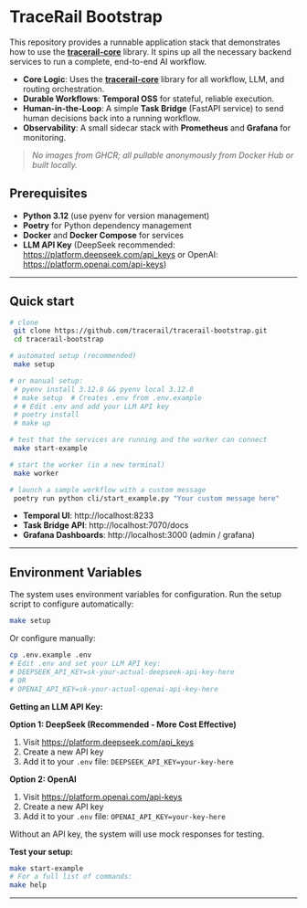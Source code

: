 # TraceRail Bootstrap

This repository provides a runnable application stack that demonstrates how to use the **[tracerail-core](https://github.com/tracerail/tracerail-core)** library. It spins up all the necessary backend services to run a complete, end-to-end AI workflow.

*   **Core Logic**: Uses the **[tracerail-core](https://github.com/tracerail/tracerail-core)** library for all workflow, LLM, and routing orchestration.
*   **Durable Workflows**: **Temporal OSS** for stateful, reliable execution.
*   **Human-in-the-Loop**: A simple **Task Bridge** (FastAPI service) to send human decisions back into a running workflow.
*   **Observability**: A small sidecar stack with **Prometheus** and **Grafana** for monitoring.

> _No images from GHCR; all pullable anonymously from Docker Hub or built locally._

## Prerequisites

- **Python 3.12** (use pyenv for version management)
- **Poetry** for Python dependency management
- **Docker** and **Docker Compose** for services
- **LLM API Key** (DeepSeek recommended: https://platform.deepseek.com/api_keys or OpenAI: https://platform.openai.com/api-keys)

---

## Quick start

```bash
# clone
 git clone https://github.com/tracerail/tracerail-bootstrap.git
 cd tracerail-bootstrap

# automated setup (recommended)
 make setup

# or manual setup:
 # pyenv install 3.12.8 && pyenv local 3.12.8
 # make setup  # Creates .env from .env.example
 # # Edit .env and add your LLM API key
 # poetry install
 # make up

# test that the services are running and the worker can connect
 make start-example

# start the worker (in a new terminal)
 make worker

# launch a sample workflow with a custom message
 poetry run python cli/start_example.py "Your custom message here"
```

*   **Temporal UI**: http://localhost:8233
*   **Task Bridge API**: http://localhost:7070/docs
*   **Grafana Dashboards**: http://localhost:3000 (admin / grafana)

---

## Environment Variables

The system uses environment variables for configuration. Run the setup script to configure automatically:

```bash
make setup
```

Or configure manually:
```bash
cp .env.example .env
# Edit .env and set your LLM API key:
# DEEPSEEK_API_KEY=sk-your-actual-deepseek-api-key-here
# OR
# OPENAI_API_KEY=sk-your-actual-openai-api-key-here
```

**Getting an LLM API Key:**

**Option 1: DeepSeek (Recommended - More Cost Effective)**
1. Visit https://platform.deepseek.com/api_keys
2. Create a new API key
3. Add it to your `.env` file: `DEEPSEEK_API_KEY=your-key-here`

**Option 2: OpenAI**
1. Visit https://platform.openai.com/api-keys
2. Create a new API key
3. Add it to your `.env` file: `OPENAI_API_KEY=your-key-here`

Without an API key, the system will use mock responses for testing.

**Test your setup:**
```bash
make start-example
# For a full list of commands:
make help
```

---

